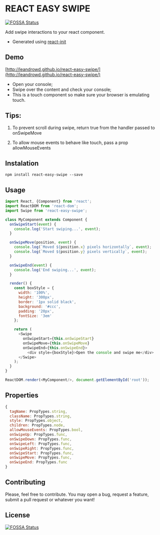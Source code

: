 # REACT EASY SWIPE
[![FOSSA Status](https://app.fossa.io/api/projects/git%2Bgithub.com%2Fleandrowd%2Freact-easy-swipe.svg?type=shield)](https://app.fossa.io/projects/git%2Bgithub.com%2Fleandrowd%2Freact-easy-swipe?ref=badge_shield)


Add swipe interactions to your react component.
* Generated using [react-init](https://www.npmjs.com/package/react-init)

## Demo
[http://leandrowd.github.io/react-easy-swipe/](http://leandrowd.github.io/react-easy-swipe/)
- Open your console;
- Swipe over the content and check your console;
- This is a touch component so make sure your browser is emulating touch.

## Tips:

1) To prevent scroll during swipe, return true from the handler passed to onSwipeMove

2) To allow mouse events to behave like touch, pass a prop allowMouseEvents

## Instalation
`npm install react-easy-swipe --save`


## Usage
```javascript
import React, {Component} from 'react';
import ReactDOM from 'react-dom';
import Swipe from 'react-easy-swipe';

class MyComponent extends Component {
  onSwipeStart(event) {
    console.log('Start swiping...', event);
  }

  onSwipeMove(position, event) {
    console.log(`Moved ${position.x} pixels horizontally`, event);
    console.log(`Moved ${position.y} pixels vertically`, event);
  }

  onSwipeEnd(event) {
    console.log('End swiping...', event);
  }

  render() {
    const boxStyle = {
      width: '100%',
      height: '300px',
      border: '1px solid black',
      background: '#ccc',
      padding: '20px',
      fontSize: '3em'
    };

    return (
      <Swipe
        onSwipeStart={this.onSwipeStart}
        onSwipeMove={this.onSwipeMove}
        onSwipeEnd={this.onSwipeEnd}>
          <div style={boxStyle}>Open the console and swipe me</div>
      </Swipe>
    );
  }
}

ReactDOM.render(<MyComponent/>, document.getElementById('root'));

```

## Properties

```javascript
{
  tagName: PropTypes.string,
  className: PropTypes.string,
  style: PropTypes.object,
  children: PropTypes.node,
  allowMouseEvents: PropTypes.bool,
  onSwipeUp: PropTypes.func,
  onSwipeDown: PropTypes.func,
  onSwipeLeft: PropTypes.func,
  onSwipeRight: PropTypes.func,
  onSwipeStart: PropTypes.func,
  onSwipeMove: PropTypes.func,
  onSwipeEnd: PropTypes.func
}
```

## Contributing

Please, feel free to contribute. You may open a bug, request a feature, submit a pull request or whatever you want!


## License
[![FOSSA Status](https://app.fossa.io/api/projects/git%2Bgithub.com%2Fleandrowd%2Freact-easy-swipe.svg?type=large)](https://app.fossa.io/projects/git%2Bgithub.com%2Fleandrowd%2Freact-easy-swipe?ref=badge_large)
